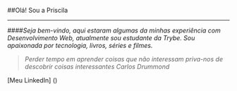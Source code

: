 ##Olá! Sou a Priscila
***
####*Seja bem-vindo, aqui estaram algumas da minhas experiência com Desenvolvimento Web, atualmente sou estudante da Trybe. Sou apaixonada por tecnologia, livros, séries e filmes.*

> *Perder tempo em aprender coisas*
> *que não interessam priva-nos* 
> *de descobrir coisas interessantes*
*Carlos Drummond*

[Meu LinkedIn] ()